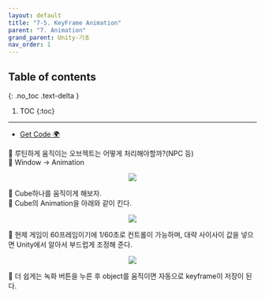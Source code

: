 ```yaml
---
layout: default
title: "7-5. KeyFrame Animation"
parent: "7. Animation"
grand_parent: Unity-기초
nav_order: 1
---
```


## Table of contents
{: .no_toc .text-delta }

1. TOC
{:toc}

---

* [Get Code 🌍](https://github.com/EasyCoding-7/unity_tutorials/tree/7.5)

👾 루틴하게 움직이는 오브젝트는 어떻게 처리해야할까?(NPC 등)<br>
👾 Window -> Animation

<p align="center">
  <img src="https://taehyungs-programming-blog.github.io/blog/assets/images/csharp/unity/unity-7-5-1.png"/>
</p>

👾 Cube하나를 움직이게 해보자.<br>
👾 Cube의 Animation을 아래와 같이 킨다.

<p align="center">
  <img src="https://taehyungs-programming-blog.github.io/blog/assets/images/csharp/unity/unity-7-5-2.png"/>
</p>

👾 현제 게임이 60프레임이기에 1/60초로 컨트롤이 가능하며, 대략 사이사이 값을 넣으면 Unity에서 알아서 부드럽게 조정해 준다.

<p align="center">
  <img src="https://taehyungs-programming-blog.github.io/blog/assets/images/csharp/unity/unity-7-5-3.png"/>
</p>

👾 더 쉽게는 녹화 버튼을 누른 후 object를 움직이면 자동으로 keyframe이 저장이 된다.


